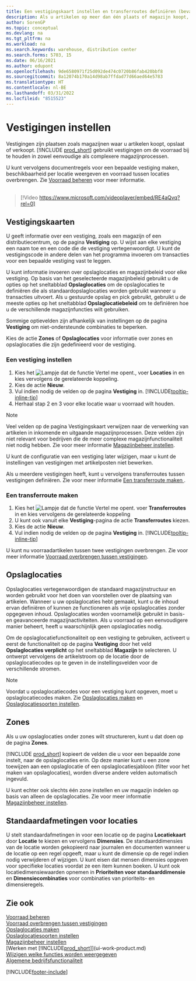 ```yaml
---
title: Een vestigingskaart instellen en transferroutes definiëren (bevat video)
description: Als u artikelen op meer dan één plaats of magazijn koopt, opslaat of verkoopt, moet u elke vestiging instellen met een vestigingskaart en transferroutes definiëren.
author: SorenGP
ms.topic: conceptual
ms.devlang: na
ms.tgt_pltfrm: na
ms.workload: na
ms.search.keywords: warehouse, distribution center
ms.search.forms: 5703, 15
ms.date: 06/16/2021
ms.author: edupont
ms.openlocfilehash: 9de6580971f25d092de474c0720b86fab420bbf8
ms.sourcegitcommit: 8a12074b170a14d98ab7ffdad77d66aed64e5783
ms.translationtype: HT
ms.contentlocale: nl-BE
ms.lasthandoff: 03/31/2022
ms.locfileid: "8515523"
---
```

# <a name="set-up-locations"></a>Vestigingen instellen

Vestigingen zijn plaatsen zoals magazijnen waar u artikelen koopt, opslaat of verkoopt. [!INCLUDE [prod_short](includes/prod_short.md)] gebruikt vestigingen om de voorraad bij te houden in zowel eenvoudige als complexere magazijnprocessen.

U kunt vervolgens documentregels voor een bepaalde vestiging maken, beschikbaarheid per locatie weergeven en voorraad tussen locaties overbrengen. Zie [Voorraad beheren](inventory-manage-inventory.md) voor meer informatie.
<br><br>  
  
> [!Video https://www.microsoft.com/videoplayer/embed/RE4aQvq?rel=0]

## <a name="location-cards"></a>Vestigingskaarten
U geeft informatie over een vestiging, zoals een magazijn of een distributiecentrum, op de pagina **Vestiging** op. U wijst aan elke vestiging een naam toe en een code die de vestiging vertegenwoordigt. U kunt de vestigingscode in andere delen van het programma invoeren om transacties voor een bepaalde vestiging vast te leggen.  

U kunt informatie invoeren over opslaglocaties en magazijnbeleid voor elke vestiging. Op basis van het geselecteerde magazijnbeleid gebruikt u de opties op het sneltabblad **Opslaglocaties** om de opslaglocaties te definiëren die als standaardopslaglocaties worden gebruikt wanneer u transacties uitvoert. Als u gestuurde opslag en pick gebruikt, gebruikt u de meeste opties op het sneltabblad **Opslaglocatiebeleid** om te definiëren hoe u de verschillende magazijnfuncties wilt gebruiken.  

Sommige optievelden zijn afhankelijk van instellingen op de pagina **Vestiging** om niet-ondersteunde combinaties te beperken.  

Kies de actie **Zones** of **Opslaglocaties** voor informatie over zones en opslaglocaties die zijn gedefinieerd voor de vestiging.

### <a name="to-set-up-a-location"></a>Een vestiging instellen

1. Kies het ![Lampje dat de functie Vertel me opent.](media/ui-search/search_small.png "Vertel me wat u wilt doen"), voer **Locaties** in en kies vervolgens de gerelateerde koppeling.
2. Kies de actie **Nieuw**.
3. Vul indien nodig de velden op de pagina **Vestiging** in. [!INCLUDE[tooltip-inline-tip](includes/tooltip-inline-tip_md.md)]
4. Herhaal stap 2 en 3 voor elke locatie waar u voorraad wilt houden.

> [!NOTE]  
> Veel velden op de pagina Vestigingskaart verwijzen naar de verwerking van artikelen in inkomende en uitgaande magazijnprocessen. Deze velden zijn niet relevant voor bedrijven die de meer complexe magazijnfunctionaliteit niet nodig hebben. Zie voor meer informatie [Magazijnbeheer instellen](warehouse-setup-warehouse.md).

U kunt de configuratie van een vestiging later wijzigen, maar u kunt de instellingen van vestigingen met artikelposten niet bewerken.  

Als u meerdere vestigingen heeft, kunt u vervolgens transferroutes tussen vestigingen definiëren. Zie voor meer informatie [Een transferroute maken ](inventory-how-setup-locations.md#to-create-a-transfer-route). 

### <a name="to-create-a-transfer-route"></a>Een transferroute maken

1. Kies het ![Lampje dat de functie Vertel me opent.](media/ui-search/search_small.png "Vertel me wat u wilt doen") voer **Transferroutes** in en kies vervolgens de gerelateerde koppeling
2. U kunt ook vanuit elke **Vestiging**-pagina de actie **Transferroutes** kiezen.
3. Kies de actie **Nieuw**.
4. Vul indien nodig de velden op de pagina **Vestiging** in. [!INCLUDE[tooltip-inline-tip](includes/tooltip-inline-tip_md.md)]

U kunt nu voorraadartikelen tussen twee vestigingen overbrengen. Zie voor meer informatie [Voorraad overbrengen tussen vestigingen](inventory-how-transfer-between-locations.md).    

## <a name="bins"></a>Opslaglocaties

Opslaglocaties vertegenwoordigen de standaard magazijnstructuur en worden gebruikt voor het doen van voorstellen over de plaatsing van artikelen. Wanneer u uw opslaglocaties hebt gemaakt, kunt u de inhoud ervan definiëren of kunnen ze functioneren als vrije opslaglocaties zonder opgegeven inhoud. Opslaglocaties worden voornamelijk gebruikt in basis- en geavanceerde magazijnactiviteiten. Als u voorraad op een eenvoudigere manier beheert, heeft u waarschijnlijk geen opslaglocaties nodig.

Om de opslaglocatiefunctionaliteit op een vestiging te gebruiken, activeert u eerst de functionaliteit op de pagina **Vestiging** door het veld **Opslaglocaties verplicht** op het sneltabblad **Magazijn** te selecteren. U ontwerpt vervolgens de artikelstroom op de locatie door de opslaglocatiecodes op te geven in de instellingsvelden voor de verschillende stromen.

> [!NOTE]
> Voordat u opslaglocatiecodes voor een vestiging kunt opgeven, moet u opslaglocatiecodes maken. Zie [Opslaglocaties maken](warehouse-how-to-create-individual-bins.md) en [Opslaglocatiesoorten instellen](warehouse-how-to-set-up-bin-types.md).  

## <a name="zones"></a>Zones

Als u uw opslaglocaties onder zones wilt structureren, kunt u dat doen op de pagina **Zones**.

[!INCLUDE [prod_short](includes/prod_short.md)] kopieert de velden die u voor een bepaalde zone instelt, naar de opslaglocaties erin. Op deze manier kunt u een zone toewijzen aan een opslaglocatie of een opslaglocatiesjabloon (filter voor het maken van opslaglocaties), worden diverse andere velden automatisch ingevuld.

U kunt echter ook slechts één zone instellen en uw magazijn indelen op basis van alleen de opslaglocaties. Zie voor meer informatie [Magazijnbeheer instellen](warehouse-setup-warehouse.md).  

## <a name="default-dimensions-for-locations"></a>Standaardafmetingen voor locaties
U stelt standaardafmetingen in voor een locatie op de pagina **Locatiekaart** door **Locatie** te kiezen en vervolgens **Dimensies**. De standaarddimensies van de locatie worden gekopieerd naar journalen en documenten wanneer u de locatie op een regel opgeeft, maar u kunt de dimensie op de regel indien nodig verwijderen of wijzigen. U kunt eisen dat mensen dimensies opgeven voor specifieke locaties voordat ze een item kunnen boeken. U kunt ook locatiedimensiewaarden opnemen in **Prioriteiten voor standaarddimensie** en **Dimensiecombinaties** voor combinaties van prioriteits- en dimensieregels.

## <a name="see-also"></a>Zie ook

[Voorraad beheren](inventory-manage-inventory.md)  
[Voorraad overbrengen tussen vestigingen](inventory-how-transfer-between-locations.md)  
[Opslaglocaties maken](warehouse-how-to-create-individual-bins.md)  
[Opslaglocatiesoorten instellen](warehouse-how-to-set-up-bin-types.md)  
[Magazijnbeheer instellen](warehouse-setup-warehouse.md)  
[Werken met [!INCLUDE[prod_short](includes/prod_short.md)]](ui-work-product.md)  
[Wijzigen welke functies worden weergegeven](ui-experiences.md)  
[Algemene bedrijfsfunctionaliteit](ui-across-business-areas.md)


[!INCLUDE[footer-include](includes/footer-banner.md)]